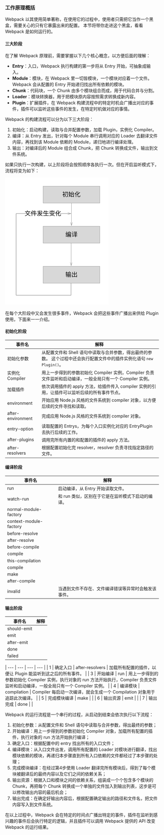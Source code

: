 ### 工作原理概括
Webpack 以其使用简单著称，在使用它的过程中，使用者只需把它当作一个黑盒，需要关心的只有它暴露出来的配置。
本节将带你走进这个黑盒，看看 Webpack 是如何运行的。

#### 三大阶段

在了解 Webpack 原理前，需要掌握以下几个核心概念，以方便后面的理解：

- **Entry**：入口，Webpack 执行构建的第一步将从 Entry 开始，可抽象成输入。
- **Module**：模块，在 Webpack 里一切皆模块，一个模块对应着一个文件。Webpack 会从配置的 Entry 开始递归找出所有依赖的模块。
- **Chunk**：代码块，一个 Chunk 由多个模块组合而成，用于代码合并与分割。
- **Loader**：模块转换器，用于把模块原内容按照需求转换成新内容。
- **Plugin**：扩展插件，在 Webpack 构建流程中的特定时机会广播出对应的事件，插件可以监听这些事件的发生，在特定时机做对应的事情。

Webpack 的构建流程可以分为以下三大阶段：

1. 初始化：启动构建，读取与合并配置参数，加载 Plugin，实例化 Compiler。
2. 编译：从 Entry 发出，针对每个 Module 串行调用对应的 Loader 去翻译文件内容，再找到该 Module 依赖的 Module，递归地进行编译处理。
3. 输出：对编译后的 Module 组合成 Chunk，把 Chunk 转换成文件，输出到文件系统。

如果只执行一次构建，以上阶段将会按照顺序各执行一次。但在开启监听模式下，流程将变为如下：

![图5-1-1 监听模式的构建流程](img/5-1监听模式的构建流程.png)

在每个大阶段中又会发生很多事件，Webpack 会把这些事件广播出来供给 Plugin 使用，下面来一一介绍。

#### 初始化阶段

| 事件名 | 解释 |
| ----- | ------- |
| 初始化参数 | 从配置文件和 Shell 语句中读取与合并参数，得出最终的参数。 这个过程中还会执行配置文件中的插件实例化语句 `new Plugin()`。 |
| 实例化 Compiler | 用上一步得到的参数初始化 Compiler 实例，Compiler 负责文件监听和启动编译，一般全局只有一个 Compiler 实例。 |
| 加载插件 | 依次调用插件的 apply 方法，给插件传入 compiler 实例的引用，让插件可以监听后续的所有事件节点。 |
| environment | 开始应用 Node.js 风格的文件系统到 compiler 对象，以方便后续的文件寻找和读取。 |
| after-environment | 完成应用 Node.js 风格的文件系统到 compiler 对象。  |
| entry-option | 读取配置的 Entrys，为每个入口实例化对应的 EntryPlugin 去执行后续的工作。 |
| after-plugins | 调用完所有内置的和配置的插件的 apply 方法。 |
| after-resolvers | 根据配置初始化完 resolver，resolver 负责寻找指定路径的文件。 |

#### 编译阶段

| 事件名 | 解释 |
| ----- | ------- |
| run | 启动编译，从 Entry 开始读取文件。 |
| watch-run | 和 run 类似，区别在于它是在监听模式下启动的编译。 |
| normal-module-factory | |
| context-module-factory | |
| before-resolve | |
| after-resolve | |
| before-compile | |
| compile | |
| this-compilation | |
| compile | |
| make | |
| after-compile | |
| invalid | 当遇到文件不存在、文件编译错误等异常时会触发该事件。 |

#### 输出阶段

| 事件名 | 解释 |
| ----- | ------- |
| should-emit | |
| emit | |
| after-emit | |
| done | |
| failed | |


| --- | --- | --- | --- |
| 1 | 确定入口 | after-resolvers | 加载所有配置的插件，以便让 Plugin 能监听到这之后的所有事件。 |
| 3 | 开始编译 | run | 用上一步得到的参数初始化 Compiler 实例，执行对象的 run 方法开始执行，Compiler 负责文件监听和启动编译，一般全局只有一个 Compiler 实例。 |
| 4 | 编译模块 | compilation | Compiler 每启动一次编译，就会生成一个 Compilation 对象用于追踪此次编译。 |
| 5 | 完成模块编译 | make | |
| 6 | 输出资源 | emit | |
| 7 | 输出完成 | done | |

Webpack 的运行流程是一个串行的过程，从启动到结束会依次执行以下流程：

1. 初始化参数：从配置文件和 Shell 语句中读取与合并参数，得出最终的参数；
2. 开始编译：用上一步得到的参数初始化 Compiler 对象，加载所有配置的插件，执行对象的 run 方法开始执行编译；
3. 确定入口：根据配置中的 entry 找出所有的入口文件；
4. 编译模块：从入口文件出发，调用所有配置的 Loader 对模块进行翻译，找出模块依赖的模块，再递归本步骤直到所有入口依赖的文件都经过了本步骤的处理；
5. 完成模块编译：在经过第4步使用 Loader 翻译完所有模块后，得到了每个模块被翻译后的最终内容以及它们之间的依赖关系；
6. 输出资源：根据入口和模块之间的依赖关系，组装成一个个包含多个模块的 Chunk，再把每个 Chunk 转换成一个单独的文件加入到输出列表，这步是可以修改输出内容的最后机会；
7. 输出完成：在确定好输出内容后，根据配置确定输出的路径和文件名，把文件内容写入到文件系统。

在以上过程中，Webpack 会在特定的时间点广播出特定的事件，插件在监听到感兴趣的事件后会执行特定的逻辑，并且插件可以调用 Webpack 提供的 API 改变 Webpack 的运行结果。
